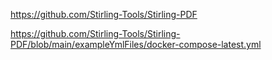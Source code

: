 https://github.com/Stirling-Tools/Stirling-PDF

https://github.com/Stirling-Tools/Stirling-PDF/blob/main/exampleYmlFiles/docker-compose-latest.yml
